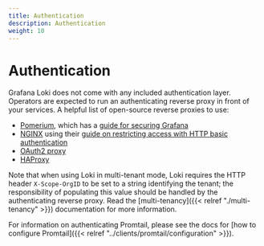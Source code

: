 ```yaml
---
title: Authentication
description: Authentication
weight: 10
---
```

# Authentication

Grafana Loki does not come with any included authentication layer. Operators are
expected to run an authenticating reverse proxy in front of your services. A helpful list of open-source reverse proxies to use:

-  [Pomerium](https://www.pomerium.com/docs), which has a [guide for securing Grafana](https://www.pomerium.com/docs/guides/grafana)
-  [NGINX](https://docs.nginx.com/nginx/) using their [guide on restricting access with HTTP basic authentication](https://docs.nginx.com/nginx/admin-guide/security-controls/configuring-http-basic-authentication/)
-  [OAuth2 proxy](https://github.com/oauth2-proxy/oauth2-proxy)
-  [HAProxy](https://www.haproxy.org/)


Note that when using Loki in multi-tenant mode, Loki requires the HTTP header
`X-Scope-OrgID` to be set to a string identifying the tenant; the responsibility
of populating this value should be handled by the authenticating reverse proxy.
Read the [multi-tenancy]({{< relref "./multi-tenancy" >}}) documentation for more information.

For information on authenticating Promtail, please see the docs for [how to
configure Promtail]({{< relref "../clients/promtail/configuration" >}}).
